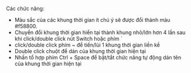 Các chức năng:

- Màu sắc của các khung thời gian ít chú ý sẽ được đổi thành màu #f58800.
- Chuyển đổi khung thời gian hiển tại thành khung nhỏ/lớn hơn 4 lần sau khi click/double click nút Switch hoặc phím   ` 
- click/double click phím ~ để tiến/lùi 1 khung thời gian liền kề
- Double click chuột để dán của khung thời gian hiện tại
- Nhấn tổ hợp phím Ctrl + Space để bật/tắt chức năng tự động dán tên của khung thời gian hiện tại
